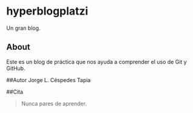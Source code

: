 # hyperblogplatzi
Un gran blog.

## About
Este es un blog de práctica que nos ayuda a comprender el uso de Git y GitHub.

##Autor
Jorge L. Céspedes Tapia

##Cita
> Nunca pares de aprender.
